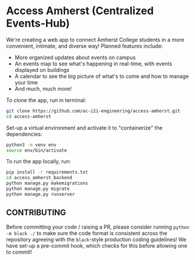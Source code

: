 # Access Amherst (Centralized Events-Hub)

We're creating a web app to connect Amherst College students in a more convenient, intimate, and diverse way! Planned features include:
* More organized updates about events on campus
* An events map to see what's happening in real-time, with events displayed on buildings
* A calendar to see the big picture of what's to come and how to manage your time
* And much, much more!

To clone the app, run in terminal:

```bash
git clone https://github.com/ac-i2i-engineering/access-amherst.git
cd access-amherst
```

Set-up a virtual environment and activate it to "containerize" the dependencies:

```bash
python3 -m venv env
source env/bin/activate
```

To run the app locally, run:

```bash
pip install -r requirements.txt
cd access_amherst_backend
python manage.py makemigrations
python manage.py migrate
python manage.py runserver
```

## CONTRIBUTING

Before committing your code / raising a PR, please consider running `python -m black ./` to make sure the code format is consistent across the repository agreeing with the `black`-style production coding guidelines! We have set-up a pre-commit hook, which checks for this before allowing one to commit!
